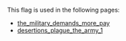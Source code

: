 This flag is used in the following pages:
 - [the_military_demands_more_pay](../events/the_military_demands_more_pay.md)
 - [desertions_plague_the_army_1](../events/desertions_plague_the_army_1.md)
